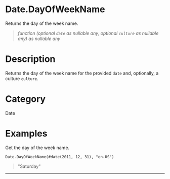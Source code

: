 ﻿# Date.DayOfWeekName
Returns the day of the week name.
> _function (optional <code>date</code> as nullable any, optional <code>culture</code> as nullable any) as nullable any_
# Description 
Returns the day of the week name for the provided <code>date</code> and, optionally, a culture <code>culture</code>.

# Category 
Date
# Examples 
Get the day of the week name.
```
Date.DayOfWeekName(#date(2011, 12, 31), "en-US")
```
> "Saturday"
***
